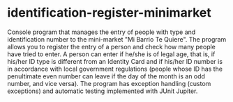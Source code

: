 # identification-register-minimarket
Console program that manages the entry of people with type and identification number to the mini-market "Mi Barrio Te Quiere". 
The program allows you to register the entry of a person and check how many people have tried to enter. A person can enter if he/she is of legal age, that is, if his/her ID type is different from an Identity Card and if his/her ID number is in accordance with local government regulations (people whose ID has the penultimate even number can leave if the day of the month is an odd number, and vice versa).
The program has exception handling (custom exceptions) and automatic testing implemented with JUnit Jupiter.
